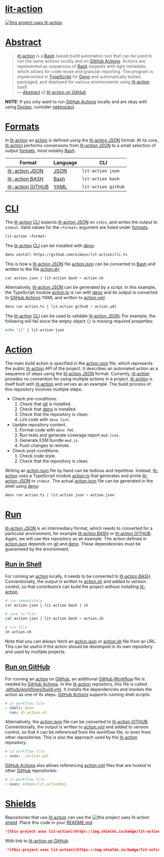# [lit-action]

[![this project uses lit-action][lit-action shield]][lit-action on GitHub]

# [Abstract]

> [lit-action] is a [Bash]-based build automation tool that can be used to run
> the same actions locally and on [GitHub Actions]. Actions are represented as
> sequences of [Bash] snippets with light metadata, which allows for code reuse
> and granular reporting. The program is implemented in [TypeScript] for [Deno]
> and automatically tested, packaged, and deployed for various environments
> using [lit-action] itself.
> <br/><cite>— [Abstract] of [lit-action on GitHub]</cite>

**NOTE:** If you only want to run [GitHub Actions] locally and are okay with
using [Docker], consider [nektos/act](https://github.com/nektos/act).

# [Formats]

In [lit-action] an [action] is defined using the [lit-action JSON] format. At
its core, [lit-action] performs conversions from [lit-action JSON] to a small
selection of output [formats], most notably [Bash].

| Format              | Language | CLI                 |
| ------------------- | -------- | ------------------- |
| [lit-action JSON]   | [JSON]   | `lit-action json`   |
| [lit-action BASH]   | [Bash]   | `lit-action bash`   |
| [lit-action GITHUB] | [YAML]   | `lit-action github` |

# [CLI]

The [lit-action] [CLI] expects [lit-action JSON] on `stdin`, and writes the
output to `stdout`. Valid values for the `<format>` argument are listed under
[formats].

```sh
lit-action <format>
```

The [lit-action] [CLI] can be installed with [deno]:

```sh
deno install https://github.com/eibens/lit-action/cli.ts
```

This is how a [lit-action JSON] file [action.json] can be converted to
[Bash] and written to the file [action.sh]:

```sh
cat action.json | lit-action bash > action.sh
```

Alternatively, [lit-action JSON] can be generated by a script. In this example,
the TypeScript module [action.ts] is run with [deno] and its output is converted
to [GitHub Actions] YAML and written to [action.yml]:

```sh
deno run action.ts | lit-action github > action.yml
```

The [lit-action] [CLI] can be used to validate [lit-action JSON]. For example,
the following will fail since the empty object `{}` is missing required
properties:

```sh
echo "{}" | lit-action json
```

# [Action]

The main build action is specified in the [action.json] file, which represents
the public [lit-action] API of the project. It describes an automated action as
a sequence of steps using the [lit-action JSON] format. Currently, [lit-action]
provides no convention for using multiple actions in a project. [lit-action] is
itself built with [lit-action] and serves as an example. The build process of
this repository involves multiple steps:

- Check pre-conditions.
  1. Check that [git] is installed.
  2. Check that [deno] is installed.
  3. Check that the repository is clean.
  4. Lint code with `deno lint`.
- Update repository content.
  1. Format code with `deno fmt`.
  2. Run tests and generate coverage report `mod.lcov`.
  3. Generate ESM bundle `mod.js`.
  4. Push changes to remote.
- Check post-conditions.
  1. Check code style.
  2. Check that the repository is clean.

Writing an [action.json] file by hand can be tedious and repetitive. Instead,
[lit-action] uses a TypeScript module [action.ts] that generates and prints
[lit-action JSON] to `stdout`. The actual [action.json] file can be generated in
the shell using [deno]:

```sh
deno run action.ts | lit-action json > action.json
```

# [Run]

[lit-action JSON] is an intermediary format, which needs to converted for a
particular environment, for example [lit-action BASH] or [lit-action GITHUB].
Again, we will use this repository as an example. The action defined in
[action.json] depends on [git] and [deno]. These dependencies must be guaranteed
by the environment.

## [Run in Shell]

For running an [action] locally, it needs to be converted to [lit-action BASH].
Conventionally, the output is written to [action.sh] and added to version
control, so that contributors can build the project without installing
[lit-action].

```sh
# run immediately
cat action.json | lit-action bash | sh

# save to file
cat action.json | lit-action bash > action.sh

# run file
sh action.sh
```

Note that you can always fetch an [action.json] or [action.sh] file from an URL.
This can be useful if the action should be developed in its own repository and
used by multiple projects.

## [Run on GitHub]

For running an [action] on [GitHub], an additional [GitHub Workflow] file is
needed by [GitHub Actions]. In the [lit-action] repository, this file is called
[.github/workflows/build.yml]. It installs the dependencies and invokes the
action as one of its steps. [GitHub Actions] supports running shell scripts:

```yml
# in workflow file
- shell: bash
  run: sh action.sh
```

Alternatively, the [action.json] file can be converted to [lit-action GITHUB].
Conventionally, the output is written to [action.yml] and added to version
control, so that it can be referenced from the workflow file, or even from other
repositories. This is also the approach used by the [lit-action] repository:

```yml
# in workflow file
- uses: ./action.yml
```

[GitHub Actions] also allows referencing [action.yml] files that are hosted in
other [GitHub] repositories:

```yml
# in workflow file
- uses: eibens/lit-action@v1
```

# [Shields]

Repositories that use [lit-action] can use the
![this project uses lit-action](https://img.shields.io/badge/lit-action-%23ff0266)
[shield](https://shields.io). Place this code in your [README.md](README.md):

```md
![this project uses lit-action](https://img.shields.io/badge/lit-action-%23ff0266)
```

With link to [lit-action on GitHub]:

```md
[![this project uses lit-action](https://img.shields.io/badge/lit-action-%23ff0266)](https://github.com/eibens/lit-action)
```

<!-- external links -->

[TypeScript]: https://www.typescriptlang.org
[lit-action on GitHub]: https://github.com/eibens/lit-action
[lit-action on deno.land]: https://deno.land/x/lit-action
[Deno]: https://deno.land
[Docker]: https://www.docker.com/
[Git]: https://git-scm.com
[JSON]: https://en.wikipedia.org/wiki/JSON
[YAML]: https://yaml.org/
[Bash]: https://en.wikipedia.org/wiki/Bash_(Unix_shell)
[GitHub]: https://github.com
[GitHub Actions]: https://github.com/features/actions
[GitHub Workflow]: https://docs.github.com/en/actions/reference/workflow-syntax-for-github-actions

<!-- internal links -->

[lit-action shield]: https://img.shields.io/badge/lit-action-%23ff0266
[lit-action JSON]: json.ts
[lit-action Bash]: bash.ts
[lit-action GitHub]: github.ts
[action.json]: action.json
[action.ts]: action.ts
[action.yml]: action.yml
[action.sh]: actions.sh
[README]: README.md
[.github/workflows/build.yml]: .github/workflows/build.yml

<!-- document links -->

[lit-action]: #lit-action
[conversions]: #conversions
[overview]: #Overview
[formats]: #formats
[abstract]: #abstract
[action]: #action
[run]: #run
[run in shell]: #run-in-shell
[run on github]: #run-on-github
[shields]: #shields
[CLI]: #CLI
[Install]: #install
[CLI Examples]: #cli-examples
